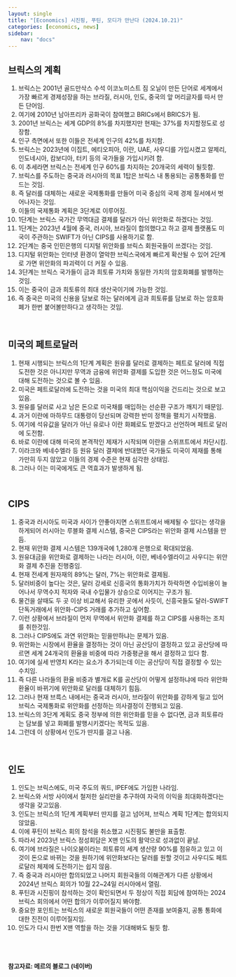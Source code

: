 ```yaml
---
layout: single
title: "[Economics] 시진핑, 푸틴, 모디가 만난다 (2024.10.21)"
categories: [economics, news]
sidebar:
    nav: "docs"
---
```


## 브릭스의 계획
1. 브릭스는 2001년 골드만삭스 수석 이코노미스트 짐 오닐이 만든 단어로 세계에서 가장 빠르게 경제성장을 하는 브라질, 러시아, 인도, 중국의 앞 머리글자를 따서 만든 단어임.
1. 여기에 2010년 남아프리카 공화국이 참여했고 BRICs에서 BRICS가 됨.
1. 2001년 브릭스는 세계 GDP의 8%를 차지했지만 현재는 37%를 차지할정도로 성장함.
1. 인구 측면에서 또한 이들은 전세계 인구의 42%를 차지함.
1. 브릭스는 2023년에 이집트, 에티오피아, 이란, UAE, 사우디를 가입시켰고 알제리, 인도네시아, 캄보디아, 터키 등의 국가들을 가입시키려 함.
1. 이 추세라면 브릭스는 전세계 인구 60%를 차지하는 20개국의 세력이 될듯함.
1. 브릭스를 주도하는 중국과 러시아의 목표 1탑은 브릭스 내 통용되는 공통통화를 만드는 것임.
1. 즉 달러를 대체하는 새로운 국제통화를 만들어 미국 중심의 국제 경제 질서에서 벗어나자는 것임.
1. 이들의 국제통화 계획은 3단계로 이루어짐.
1. 1단계는 브릭스 국가간 무역대금 결제를 달러가 아닌 위안화로 하겠다는 것임.
1. 1단계는 2023년 4월에 중국, 러시아, 브라질이 합의했다고 하고 결제 플랫폼도 미국이 주관하는 SWIFT가 아닌 CIPS를 사용하기로 함.
1. 2단계는 중국 인민은행의 디지털 위안화를 브릭스 회원국들이 쓰겠다는 것임.
1. 디지털 위안화는 인터넷 환경이 열악한 브릭스국에게 빠르게 확산될 수 있어 2단계로 가면 위안화의 파괴력이 더 커질 수 있음.
1. 3단계는 브릭스 국가들이 금과 희토류 가치와 동일한 가치의 암호화폐를 발행하는 것임.
1. 이는 중국이 금과 희토류의 최대 생산국이기에 가능한 것임.
1. 즉 중국은 미국의 신용을 담보로 하는 달러에게 금과 희토류를 담보로 하는 암호화폐가 한번 붙어볼만하다고 생각하는 것임.

<br/>

## 미국의 페트로달러
1. 현재 시행되는 브릭스의 1단계 계획은 원유를 달러로 결제하는 페트로 달러에 직접 도전한 것은 아니지만 무역과 금융에 위안화 결제를 도입한 것은 어느정도 미국에 대해 도전하는 것으로 볼 수 있음.
1. 미국은 페트로달러에 도전하는 것을 미국의 최대 핵심이익을 건드리는 것으로 보고 있음.
1. 원유를 달러로 사고 남은 돈으로 미국채를 매입하는 선순환 구조가 깨지기 때문임.
1. 과거 이란에 마하무드 대통령이 당선되며 강력한 반미 정책을 펼치기 시작했음.
1. 여기에 석유값을 달러가 아닌 유로나 이란 화폐로도 받겠다고 선언하며 페트로 달러에 도전함.
1. 바로 이란에 대해 미국의 본격적인 제재가 시작되며 이란을 스위프트에서 차단시킴.
1. 이라크와 베네수엘라 등 원유 달러 결제에 반대했던 국가들도 미국이 제재를 통해 가만히 두지 않았고 이들의 경제 수준은 현재 심각한 상태임.
1. 그러나 이는 미국에게도 큰 역효과가 발생하게 됨.

<br/>

## CIPS
1. 중국과 러시아도 미국과 사이가 안좋아지면 스위프트에서 배제될 수 있다는 생각을 하게되어 러시아는 루블화 결제 시스템, 중국은 CIPS라는 위안화 결제 시스템을 만듬.
1. 현재 위안화 결제 시스템은 139개국에 1,280개 은행으로 확대되었음.
1. 원유대금을 위안화로 결제하는 나라는 러시아, 이란, 베네수엘라이고 사우디는 위안화 결제 추진을 진행중임.
1. 현재 전세계 원자재의 89%는 달러, 7%는 위안화로 결제됨.
1. 달러비중이 높다는 것은, 달러 강세로 신흥국의 통화가치가 하락하면 수입비용이 늘어나서 무역수지 적자와 국내 수입물가 상승으로 이어지는 구조가 됨.
1. 물건을 살때도 두 곳 이상 비교해서 유리한 곳에서 사듯이, 신흥국들도 달러-SWIFT 단독거래에서 위안화-CIPS 거래를 추가하고 싶어함.
1. 이런 상황에서 브라질이 먼저 무역에서 위안화 결제를 하고 CIPS를 사용하는 조치를 취한것임.
1. 그러나 CIPS에도 과연 위안화는 믿을만하냐는 문제가 있음.
1. 위안화는 시장에서 환율을 결정하는 것이 아닌 공산당이 결정하고 있고 공산당에 따르면 세계 24개국의 환율을 비중에 따라 가중평균을 해서 결정하고 있다 함.
1. 여기에 실세 반영치 K라는 요소가 추가되는데 이는 공산당이 직접 결정할 수 있는 수치임.
1. 즉 다른 나라들의 환율 비중과 별개로 K를 공산당이 어떻게 설정하냐에 따라 위안화 환율이 바뀌기에 위안화로 달러를 대체하기 힘듬.
1. 그러나 현재 브륵스 내에서는 중국과 러시아, 브라질이 위안화를 강하게 밀고 있어 브릭스 국제통화로 위안화를 선정하는 의사결정이 진행되고 있음.
1. 브릭스의 3단계 계획도 중국 정부에 의한 위안화를 믿을 수 없다면, 금과 희토류라는 담보를 넣고 화폐를 발행시키겠다는 목적도 있음.
1. 그런데 이 상황에서 인도가 딴지를 걸고 나옴.

<br/>

## 인도
1. 인도는 브릭스에도, 미국 주도의 쿼드, IPEF에도 가입한 나라임.
1. 브릭스와 서방 사이에서 철저한 실리만을 추구하여 자국의 이익을 최대화하겠다는 생각을 갖고있음.
1. 인도는 브릭스의 1단계 계획부터 딴지를 걸고 넘어져, 브릭스 계획 1단계는 합의되지 않았음.
1. 이에 푸틴이 브릭스 회의 참석을 취소했고 시진핑도 불만을 표출함.
1. 따라서 2023년 브릭스 정성회담은 X맨 인도의 활약으로 성과없이 끝남.
1. 여기에 브라질은 나이오붐이라는 희토류의 세계 생산량 90%를 점유하고 있고 이 것이 돈으로 바뀌는 것을 원하기에 위안화보다는 달러를 원할 것이고 사우디도 페트로달러 체제에 도전하기는 쉽지 않음.
1. 즉 중국과 러시아만 합의되었고 나머지 회원국들의 이해관계가 다른 상황에서 2024년 브릭스 회의가 10월 22~24일 러시아에서 열림.
1. 푸틴과 시진핑이 참석하는 것이 확인되면서 두 정상이 직접 회담에 참여하는 2024 브릭스 회의에서 어떤 합의가 이루어질지 봐야함.
1. 중요한 포인트는 브릭스의 새로운 회원국들이 어떤 존재를 보여줄지, 공통 통화에 대한 진전이 이루어질지임.
1. 인도가 다시 한번 X맨 역할을 하는 것을 기대해봐도 될듯 함.


<br/>
<br/>

#### 참고자료: 메르의 블로그 (네이버) 